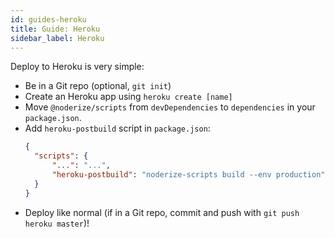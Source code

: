 ```yaml
---
id: guides-heroku
title: Guide: Heroku
sidebar_label: Heroku
---
```


Deploy to Heroku is very simple:

* Be in a Git repo (optional, `git init`)
* Create an Heroku app using `heroku create [name]`
* Move `@noderize/scripts` from `devDependencies` to `dependencies` in your `package.json`.
* Add `heroku-postbuild` script in `package.json`:
  ```json
  {
  	"scripts": {
  		"...": "...",
  		"heroku-postbuild": "noderize-scripts build --env production"
  	}
  }
  ```
* Deploy like normal (if in a Git repo, commit and push with `git push heroku master`)!
